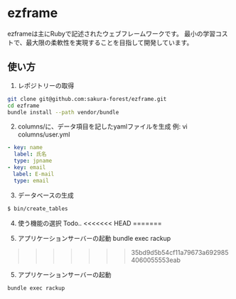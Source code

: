 # ezframe

ezframeは主にRubyで記述されたウェブフレームワークです。
最小の学習コストで、最大限の柔軟性を実現することを目指して開発しています。

## 使い方

1. レポジトリーの取得
```sh
git clone git@github.com:sakura-forest/ezframe.git
cd ezframe
bundle install --path vendor/bundle
```
2. columns/に、データ項目を記したyamlファイルを生成
  例: vi columns/user.yml

```yaml
- key: name
  label: 氏名
  type: jpname
- key: email
　label: E-mail
  type: email
```

3. データベースの生成
```sh
$ bin/create_tables
```

4. 使う機能の選択
  Todo..
<<<<<<< HEAD
=======

5. アプリケーションサーバーの起動
bundle exec rackup
>>>>>>> 35bd9d5b54cf11a79673a6929854060055553eab

5. アプリケーションサーバーの起動
```sh
bundle exec rackup
```
